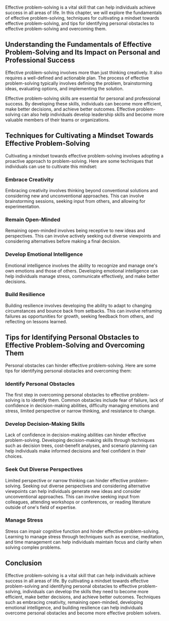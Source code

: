
Effective problem-solving is a vital skill that can help individuals achieve success in all areas of life. In this chapter, we will explore the fundamentals of effective problem-solving, techniques for cultivating a mindset towards effective problem-solving, and tips for identifying personal obstacles to effective problem-solving and overcoming them.

Understanding the Fundamentals of Effective Problem-Solving and Its Impact on Personal and Professional Success
---------------------------------------------------------------------------------------------------------------

Effective problem-solving involves more than just thinking creatively. It also requires a well-defined and actionable plan. The process of effective problem-solving typically involves defining the problem, brainstorming ideas, evaluating options, and implementing the solution.

Effective problem-solving skills are essential for personal and professional success. By developing these skills, individuals can become more efficient, make better decisions, and achieve better outcomes. Effective problem-solving can also help individuals develop leadership skills and become more valuable members of their teams or organizations.

Techniques for Cultivating a Mindset Towards Effective Problem-Solving
----------------------------------------------------------------------

Cultivating a mindset towards effective problem-solving involves adopting a proactive approach to problem-solving. Here are some techniques that individuals can use to cultivate this mindset:

### Embrace Creativity

Embracing creativity involves thinking beyond conventional solutions and considering new and unconventional approaches. This can involve brainstorming sessions, seeking input from others, and allowing for experimentation.

### Remain Open-Minded

Remaining open-minded involves being receptive to new ideas and perspectives. This can involve actively seeking out diverse viewpoints and considering alternatives before making a final decision.

### Develop Emotional Intelligence

Emotional intelligence involves the ability to recognize and manage one's own emotions and those of others. Developing emotional intelligence can help individuals manage stress, communicate effectively, and make better decisions.

### Build Resilience

Building resilience involves developing the ability to adapt to changing circumstances and bounce back from setbacks. This can involve reframing failures as opportunities for growth, seeking feedback from others, and reflecting on lessons learned.

Tips for Identifying Personal Obstacles to Effective Problem-Solving and Overcoming Them
----------------------------------------------------------------------------------------

Personal obstacles can hinder effective problem-solving. Here are some tips for identifying personal obstacles and overcoming them:

### Identify Personal Obstacles

The first step in overcoming personal obstacles to effective problem-solving is to identify them. Common obstacles include fear of failure, lack of confidence in decision-making abilities, difficulty managing emotions and stress, limited perspective or narrow thinking, and resistance to change.

### Develop Decision-Making Skills

Lack of confidence in decision-making abilities can hinder effective problem-solving. Developing decision-making skills through techniques such as decision trees, cost-benefit analyses, and scenario planning can help individuals make informed decisions and feel confident in their choices.

### Seek Out Diverse Perspectives

Limited perspective or narrow thinking can hinder effective problem-solving. Seeking out diverse perspectives and considering alternative viewpoints can help individuals generate new ideas and consider unconventional approaches. This can involve seeking input from colleagues, attending workshops or conferences, or reading literature outside of one's field of expertise.

### Manage Stress

Stress can impair cognitive function and hinder effective problem-solving. Learning to manage stress through techniques such as exercise, meditation, and time management can help individuals maintain focus and clarity when solving complex problems.

Conclusion
----------

Effective problem-solving is a vital skill that can help individuals achieve success in all areas of life. By cultivating a mindset towards effective problem-solving and identifying personal obstacles to effective problem-solving, individuals can develop the skills they need to become more efficient, make better decisions, and achieve better outcomes. Techniques such as embracing creativity, remaining open-minded, developing emotional intelligence, and building resilience can help individuals overcome personal obstacles and become more effective problem solvers.
